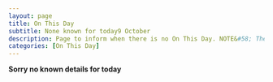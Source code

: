 ```yaml
---
layout: page
title: On This Day
subtitle: None known for today9 October
description: Page to inform when there is no On This Day. NOTE&#58; There may still be comments.
categories: [On This Day]
---
```


**Sorry no known details for today**
